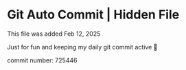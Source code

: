 # Git Auto Commit | Hidden File

This file was added Feb 12, 2025

Just for fun and keeping my daily git commit active 🤪

commit number: 725446
